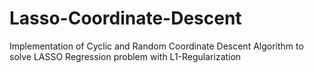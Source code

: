 # Lasso-Coordinate-Descent
Implementation of Cyclic and Random Coordinate Descent Algorithm to solve LASSO Regression problem with L1-Regularization
